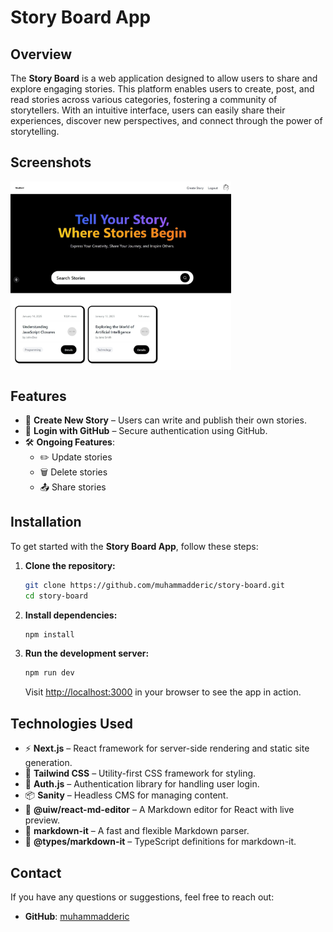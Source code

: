 # Story Board App

## Overview

The **Story Board** is a web application designed to allow users to share and explore engaging stories. This platform enables users to create, post, and read stories across various categories, fostering a community of storytellers. With an intuitive interface, users can easily share their experiences, discover new perspectives, and connect through the power of storytelling.

## Screenshots

<div style="display: flex; justify-content: space-between;">
    <img src="./public/story-board.jpeg" alt="Story Board" width="70%" />
</div>

## Features

- 📝 **Create New Story** – Users can write and publish their own stories.
- 🔐 **Login with GitHub** – Secure authentication using GitHub.
- 🛠 **Ongoing Features**:
  - ✏️ Update stories
  - 🗑 Delete stories
  - 📤 Share stories

## Installation

To get started with the **Story Board App**, follow these steps:

1. **Clone the repository:**

    ```bash
    git clone https://github.com/muhammadderic/story-board.git
    cd story-board
    ```

2. **Install dependencies:**

    ```bash
    npm install
    ```

3. **Run the development server:**

    ```bash
    npm run dev
    ```

    Visit [http://localhost:3000](http://localhost:3000) in your browser to see the app in action.

## Technologies Used

- ⚡ **Next.js** – React framework for server-side rendering and static site generation.
- 🎨 **Tailwind CSS** – Utility-first CSS framework for styling.
- 🔑 **Auth.js** – Authentication library for handling user login.
- 📦 **Sanity** – Headless CMS for managing content.
- 📝 **@uiw/react-md-editor** – A Markdown editor for React with live preview.
- 📜 **markdown-it** – A fast and flexible Markdown parser.
- 📜 **@types/markdown-it** – TypeScript definitions for markdown-it.

## Contact

If you have any questions or suggestions, feel free to reach out:

- **GitHub**: [muhammadderic](https://github.com/muhammadderic)
